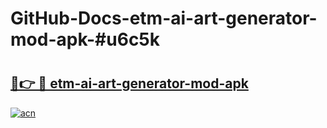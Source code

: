 # GitHub-Docs-etm-ai-art-generator-mod-apk-#u6c5k

# <h2><a href="https://andorid.site?title=etm-ai-art-generator-mod-apk&ref=07A">🔗👉 🔴 etm-ai-art-generator-mod-apk</a></h2>

[![acn](https://github.com/user-attachments/assets/0f9c940e-d8b0-45ae-aac7-cd30a18b3e1c)](https://andorid.site?title=etm-ai-art-generator-mod-apk&ref=07A)

